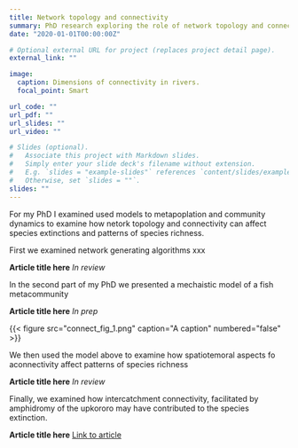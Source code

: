 ```yaml
---
title: Network topology and connectivity
summary: PhD research exploring the role of network topology and connectivity in shaping extinction risk and patterns of richness.
date: "2020-01-01T00:00:00Z"

# Optional external URL for project (replaces project detail page).
external_link: ""

image:
  caption: Dimensions of connectivity in rivers.
  focal_point: Smart

url_code: ""
url_pdf: ""
url_slides: ""
url_video: ""

# Slides (optional).
#   Associate this project with Markdown slides.
#   Simply enter your slide deck's filename without extension.
#   E.g. `slides = "example-slides"` references `content/slides/example-slides.md`.
#   Otherwise, set `slides = ""`.
slides: ""
---
```


For my PhD I examined used models to metapoplation and community dynamics to examine how netork topology and connectivity can affect species extinctions and patterns of species richness.


First we examined network generating algorithms xxx

**Article title here** *In review* 


In the second part of my PhD we presented a mechaistic model of a fish metacommunity

**Article title here** *In prep* 

{{< figure src="connect_fig_1.png" caption="A caption" numbered="false" >}}

We then used the model above to examine how spatiotemoral aspects fo aconnectivity affect patterns of species richness

**Article title here** *In review* 

Finally, we examined how intercatchment connectivity, facilitated by amphidromy of the upkororo may have contributed to the species extinction. 

**Article title here**  [Link to article](https://onlinelibrary.wiley.com/doi/abs/10.1111/eff.12395)


